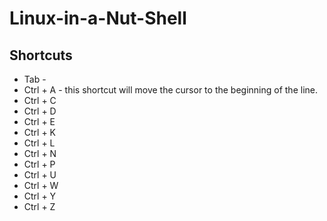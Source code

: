 # Linux-in-a-Nut-Shell
## Shortcuts
- Tab -
- Ctrl + A - this shortcut will move the cursor to the beginning of the line.
- Ctrl + C
- Ctrl + D
- Ctrl + E
- Ctrl + K
- Ctrl + L
- Ctrl + N
- Ctrl + P
- Ctrl + U
- Ctrl + W
- Ctrl + Y
- Ctrl + Z
